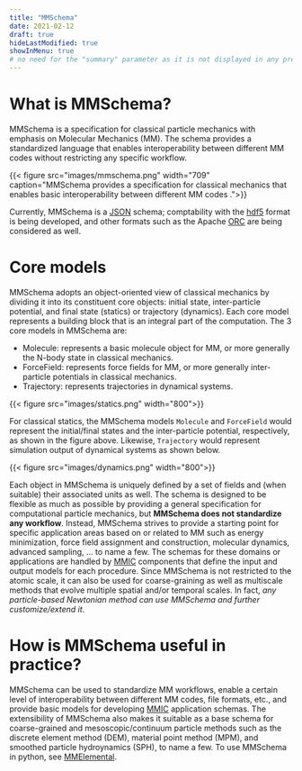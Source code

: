 ```yaml
---
title: "MMSchema"
date: 2021-02-12
draft: true
hideLastModified: true
showInMenu: true
# no need for the "summary" parameter as it is not displayed in any previews
---
```


# What is MMSchema?
MMSchema is a specification for classical particle mechanics with emphasis on Molecular Mechanics (MM). The schema provides a standardized language that enables interoperability between
different MM codes without restricting any specific workflow.

{{< figure src="images/mmschema.png" width="709" caption="MMSchema provides a specification for classical mechanics that enables basic interoperability between different MM codes .">}}

Currently, MMSchema is a [JSON](https://www.json.org) schema; comptability with the [hdf5](https://www.hdfgroup.org/solutions/hdf5) format is being developed, and other formats 
such as the Apache [ORC](https://orc.apache.org) are being considered as well.

# Core models
MMSchema adopts an object-oriented view of classical mechanics by dividing it into its constituent core objects: initial state, inter-particle potential, 
and final state (statics) or trajectory (dynamics). Each core model represents a building block that is an integral part of the computation. The 3 core models in MMSchema are:

- Molecule: represents a basic molecule object for MM, or more generally the N-body state in classical mechanics.
- ForceField: represents force fields for MM, or more generally inter-particle potentials in classical mechanics.
- Trajectory: represents trajectories in dynamical systems.

{{< figure src="images/statics.png" width="800">}}

For classical statics, the MMSchema models `Molecule` and `ForceField` would represent the initial/final states and the inter-particle potential, respectively, as shown in the figure above. 
Likewise, `Trajectory` would represent simulation output of dynamical systems as shown below.


{{< figure src="images/dynamics.png" width="800">}}

Each object in MMSchema is uniquely defined by a set of fields and (when suitable) their associated units as well. The schema is designed to be flexible as much as
possible by providing a general specification for computational particle mechanics, but **MMSchema does not standardize any workflow**. Instead, MMSchema strives to provide a starting point 
for specific application areas based on or related to MM such as energy minimization, force field assignment and construction, molecular dynamics, advanced sampling, ... to name a few. 
The schemas for these domains or applications are handled by [MMIC](/mmic) components that define the input and output models for each procedure. Since MMSchema is not restricted to the 
atomic scale, it can also be used for coarse-graining as well as multiscale methods that evolve multiple spatial and/or temporal scales. 
In fact, *any particle-based Newtonian method can use MMSchema and further customize/extend it*.

# How is MMSchema useful in practice?
MMSchema can be used to standardize MM workflows, enable a certain level of interoperability between different MM codes, file formats, etc., and provide basic models for developing [MMIC](/mmic) 
application schemas. The extensibility of MMSchema also makes it suitable as a base schema for coarse-grained and mesoscopic/continuum particle methods such as the discrete element method (DEM), 
material point method (MPM), and smoothed particle hydroynamics (SPH), to name a few. To use MMSchema in python, see [MMElemental](/mmelemental).
